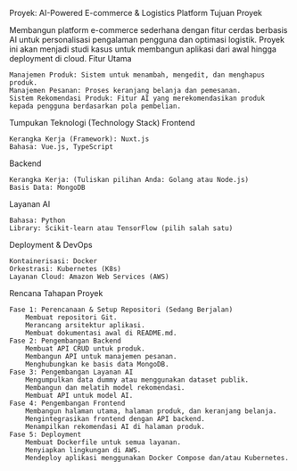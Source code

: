 Proyek: AI-Powered E-commerce & Logistics Platform
Tujuan Proyek

Membangun platform e-commerce sederhana dengan fitur cerdas berbasis AI untuk personalisasi pengalaman pengguna dan optimasi logistik. Proyek ini akan menjadi studi kasus untuk membangun aplikasi dari awal hingga deployment di cloud.
Fitur Utama

    Manajemen Produk: Sistem untuk menambah, mengedit, dan menghapus produk.
    Manajemen Pesanan: Proses keranjang belanja dan pemesanan.
    Sistem Rekomendasi Produk: Fitur AI yang merekomendasikan produk kepada pengguna berdasarkan pola pembelian.

Tumpukan Teknologi (Technology Stack)
Frontend

    Kerangka Kerja (Framework): Nuxt.js
    Bahasa: Vue.js, TypeScript

Backend

    Kerangka Kerja: (Tuliskan pilihan Anda: Golang atau Node.js)
    Basis Data: MongoDB

Layanan AI

    Bahasa: Python
    Library: Scikit-learn atau TensorFlow (pilih salah satu)

Deployment & DevOps

    Kontainerisasi: Docker
    Orkestrasi: Kubernetes (K8s)
    Layanan Cloud: Amazon Web Services (AWS)

Rencana Tahapan Proyek

    Fase 1: Perencanaan & Setup Repositori (Sedang Berjalan)
        Membuat repositori Git.
        Merancang arsitektur aplikasi.
        Membuat dokumentasi awal di README.md.
    Fase 2: Pengembangan Backend
        Membuat API CRUD untuk produk.
        Membangun API untuk manajemen pesanan.
        Menghubungkan ke basis data MongoDB.
    Fase 3: Pengembangan Layanan AI
        Mengumpulkan data dummy atau menggunakan dataset publik.
        Membangun dan melatih model rekomendasi.
        Membuat API untuk model AI.
    Fase 4: Pengembangan Frontend
        Membangun halaman utama, halaman produk, dan keranjang belanja.
        Mengintegrasikan frontend dengan API backend.
        Menampilkan rekomendasi AI di halaman produk.
    Fase 5: Deployment
        Membuat Dockerfile untuk semua layanan.
        Menyiapkan lingkungan di AWS.
        Mendeploy aplikasi menggunakan Docker Compose dan/atau Kubernetes.

